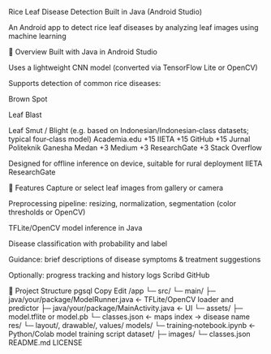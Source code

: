 Rice Leaf Disease Detection
Built in Java (Android Studio)

An Android app to detect rice leaf diseases by analyzing leaf images using machine learning

🚀 Overview
Built with Java in Android Studio

Uses a lightweight CNN model (converted via TensorFlow Lite or OpenCV)

Supports detection of common rice diseases:

Brown Spot

Leaf Blast

Leaf Smut / Blight
(e.g. based on Indonesian/Indonesian‑class datasets; typical four‑class model) 
Academia.edu
+15
IIETA
+15
GitHub
+15
Jurnal Politeknik Ganesha Medan
+3
Medium
+3
ResearchGate
+3
Stack Overflow

Designed for offline inference on device, suitable for rural deployment 
IIETA
ResearchGate

🎯 Features
Capture or select leaf images from gallery or camera

Preprocessing pipeline: resizing, normalization, segmentation (color thresholds or OpenCV)

TFLite/OpenCV model inference in Java

Disease classification with probability and label

Guidance: brief descriptions of disease symptoms & treatment suggestions

Optionally: progress tracking and history logs 
Scribd
GitHub

📁 Project Structure
pgsql
Copy
Edit
/app
  └─ src/
      └─ main/
          ├─ java/your/package/ModelRunner.java  ← TFLite/OpenCV loader and predictor
          ├─ java/your/package/MainActivity.java  ← UI
          └─ assets/
              ├─ model.tflite or model.pb
              └─ classes.json    ← maps index → disease name
res/
  └─ layout/, drawable/, values/
models/
  └─ training‑notebook.ipynb  ← Python/Colab model training script
dataset/
  ├─ images/
  └─ classes.json
README.md
LICENSE
